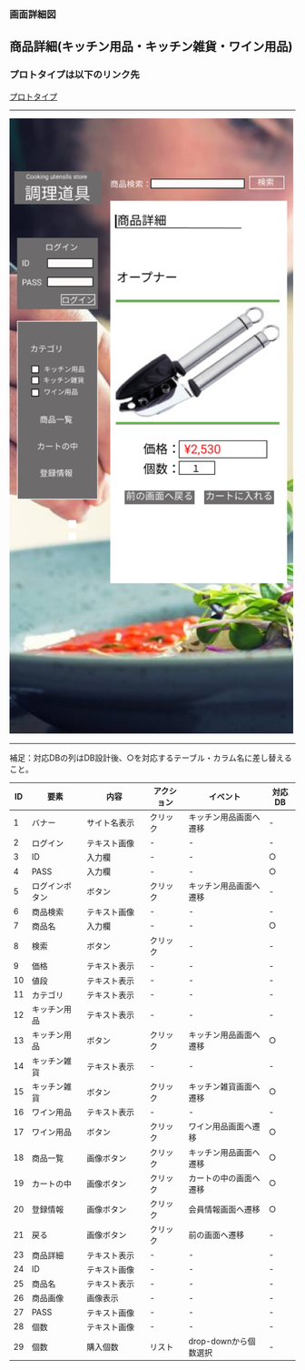 ### 画面詳細図
## 商品詳細(キッチン用品・キッチン雑貨・ワイン用品)
### プロトタイプは以下のリンク先
[プロトタイプ](https://www.figma.com/file/Bbyoi3oY44HApNDN9uLFlB/cook?node-id=1%3A3)
*****
<img src="../img/オープナー.png" width="500">

*****
補足：対応DBの列はDB設計後、○を対応するテーブル・カラム名に差し替えること。

| ID | 要素 | 内容 | アクション | イベント | 対応DB |
|----|------|-----|------------|---------|-------|
|1   |バナー   |サイト名表示|クリック|キッチン用品画面へ遷移|-      |
|2   |ログイン  |テキスト画像|-    |-        |-      |
|3   |ID       |入力欄　　|-    |-        |○|
|4   |PASS     |入力欄　　|-    |-        |○|
|5   |ログインボタン|ボタン|クリック|キッチン用品画面へ遷移|-      |
|6   |商品検索  |テキスト画像|-    |-        |-      |
|7   |商品名　  |入力欄　　|-      |-        |○|
|8   |検索　　  |ボタン　　　|クリック|-        |-      |
|9   |価格      |テキスト表示|-    |-        |-      |
|10  |値段　    |テキスト表示　　|-    |-        |-      |
|11  |カテゴリ  |テキスト表示|-    |-        |-      |
|12  |キッチン用品　|テキスト表示|-    |-        |-      |
|13  |キッチン用品　|ボタン|クリック|キッチン用品画面へ遷移|○|
|14  |キッチン雑貨　|テキスト表示|-    |-        |-      |
|15  |キッチン雑貨　|ボタン|クリック|キッチン雑貨画面へ遷移|○|
|16  |ワイン用品|テキスト表示|-    |-        |-      |
|17  |ワイン用品|ボタン|クリック|ワイン用品画面へ遷移|○|
|18  |商品一覧|画像ボタン　　　|クリック|キッチン用品画面へ遷移|○|
|19  |カートの中|画像ボタン |クリック|カートの中の画面へ遷移|○|
|20  |登録情報|画像ボタン　 |クリック|会員情報画面へ遷移|○|
|21  |戻る    |画像ボタン |クリック|前の画面へ遷移|-      |
|23  |商品詳細|テキスト表示  |-      |-        |-               |
|24  |ID      |テキスト画像　|-      |-        |-               |
|25  |商品名  |テキスト表示 |-       |-        |-               |
|26  |商品画像|画像表示　　|-         |-        |-                |
|27  |PASS    |テキスト画像　|-    |-        |-                   |
|28  |個数     |テキスト画像　|-    |-        |-                  |
|29  |個数     |購入個数|リスト|drop-downから個数選択|-             |

